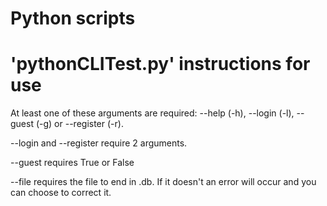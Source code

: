 # Python scripts
# 'pythonCLITest.py' instructions for use
At least one of these arguments are required: --help (-h), --login (-l), --guest (-g) or --register (-r).

--login and --register require 2 arguments.

--guest requires True or False

--file requires the file to end in .db. If it doesn't an error will occur and you can choose to correct it.
